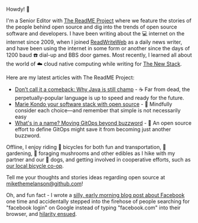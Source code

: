 Howdy! 👋 

I'm a Senior Editor with [The ReadME Project](https://github.com/readme) where we feature the stories of the people behind open source and dig into the trends of open source software and developers. I have been writing about the 💻 internet on the internet since 2009, when I joined [ReadWriteWeb](https://readwrite.com/author/mike-melanson/) as a daily news writer, and have been using the internet in some form or another since the days of 1200 baud ☎️ dial-up and BBS door games. Most recently, I learned all about the world of ☁️ cloud native computing while writing for [The New Stack](https://thenewstack.io/author/mike-melanson/).

Here are my latest articles with The ReadME Project:
- [Don’t call it a comeback: Why Java is still champ](https://github.com/readme/featured/java-programming-language) - ☕ Far from dead, the perpetually-popular language is up to speed and ready for the future.
- [Marie Kondo your software stack with open source](https://github.com/readme/featured/open-source-minimalism) - 🧹 Mindfully consider each choice—and remember that simple is not necessarily easy
- [What's in a name? Moving GitOps beyond buzzword](https://github.com/readme/featured/defining-gitops) - 🧰 An open source effort to define GitOps might save it from becoming just another buzzword.

Offline, I enjoy riding 🚴 bicycles for both fun and transportation, 🍅 gardening, 🍄 foraging mushrooms and other edibles as I hike with my partner and our 🐶 dogs, and getting involved in cooperative efforts, such as [our local bicycle co-op](http://bsbc.co). 

Tell me your thoughts and stories ideas regarding open source at [mikethemelanson@github.com](mailto:mikethemelanson@github.com)!

Oh, and fun fact - I wrote a [silly, early morning blog post about Facebook](https://readwrite.com/facebook_wants_to_be_your_one_true_login/) one time and accidentally stepped into the firehose of people searching for "facebook login" on Google instead of typing "facebook.com" into their browser, and [hilarity ensued](https://knowyourmeme.com/memes/i-want-the-old-facebook-back). 

<!--
**mikethemelanson/mikethemelanson** is a ✨ _special_ ✨ repository because its `README.md` (this file) appears on your GitHub profile.

Here are some ideas to get you started:

- 🔭 I’m currently working on ...
- 🌱 I’m currently learning ...
- 👯 I’m looking to collaborate on ...
- 🤔 I’m looking for help with ...
- 💬 Ask me about ...
- 📫 How to reach me: ...
- 😄 Pronouns: ...
- ⚡ Fun fact: ...
-->
